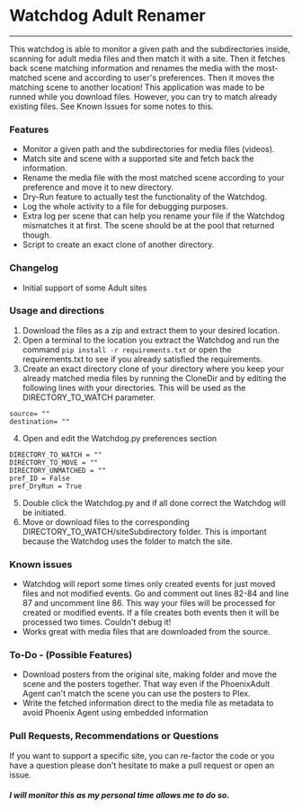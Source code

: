# Watchdog Adult Renamer
---------------------------------------------------------------------
This watchdog is able to monitor a given path and the subdirectories inside, scanning for adult media files and then match it with a site. Then it fetches back scene matching information and renames the media with the most-matched scene and according to user's preferences. Then it moves the matching scene to another location!
This application was made to be runned while you download files. However, you can try to match already existing files. See Known Issues for some notes to this.

### Features
  - Monitor a given path and the subdirectories for media files (videos).
  - Match site and scene with a supported site and fetch back the information.
  - Rename the media file with the most matched scene according to your preference and move it to new directory.
  - Dry-Run feature to actually test the functionality of the Watchdog.
  - Log the whole activity to a file for debugging purposes.
  - Extra log per scene that can help you rename your file if the Watchdog mismatches it at first. The scene should be at the pool that returned though.
  - Script to create an exact clone of another directory.

### Changelog
  - Initial support of some Adult sites


### Usage and directions

1. Download the files as a zip and extract them to your desired location.
2. Open a terminal to the location you extract the Watchdog and run the command `pip install -r requirements.txt` or open the requirements.txt to see if you already satisfied the requirements.
3. Create an exact directory clone of your directory where you keep your already matched media files by running the CloneDir and by editing the following lines with your directories. This will be used as the DIRECTORY_TO_WATCH parameter.
```
source= ""
destination= ""
```
4. Open and edit the Watchdog.py preferences section
```
DIRECTORY_TO_WATCH = ""
DIRECTORY_TO_MOVE = ""
DIRECTORY_UNMATCHED = ""
pref_ID = False
pref_DryRun = True
```
5. Double click the Watchdog.py and if all done correct the Watchdog will be initiated.
6. Move or download files to the corresponding DIRECTORY_TO_WATCH/siteSubdirectory folder. This is important because the Watchdog uses the folder to match the site.

### Known issues
- Watchdog will report some times only created events for just moved files and not modified events. Go and comment out lines 82-84 and line 87 and uncomment line 86. This way your files will be processed for created or modified events. If a file creates both events then it will be processed two times. Couldn't debug it!
- Works great with media files that are downloaded from the source.

### To-Do - (Possible Features)
- Download posters from the original site, making folder and move the scene and the posters together. That way even if the PhoenixAdult Agent can't match the scene you can use the posters to Plex.
- Write the fetched information direct to the media file as metadata to avoid Phoenix Agent using embedded information

### Pull Requests, Recommendations or Questions
If you want to support a specific site, you can re-factor the code or you have a question please don't hesitate to make a pull request or open an issue. 
##### I will monitor this as my personal time allows me to do so.
